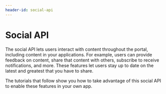 ```yaml
---
header-id: social-api
---
```


# Social API

The social API lets users interact with content throughout the portal, including
content in your applications. For example, users can provide feedback on
content, share that content with others, subscribe to receive notifications, and
more. These features let users stay up to date on the latest and greatest that
you have to share. 

The tutorials that follow show you how to take advantage of this social API to 
enable these features in your own app. 
